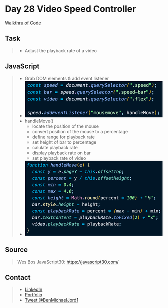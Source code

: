 # Day 28 Video Speed Controller

[Walkthru of Code](https://youtu.be/SeD62byoHNc)

## Task

> - Adjust the playback rate of a video

## JavaScript

> - Grab DOM elements & add event listener
> - ![dom elements](dom.png)
> - handleMove()
>   - locate the position of the mouse
>   - convert position of the mouse to a percentage
>   - define range for playback rate
>   - set height of bar to percentage
>   - calulate playback rate
>   - display playback rate on bar
>   - set playback rate of video
> - ![handle move function](function.png)

## Source

> Wes Bos JavaScript30: https://javascript30.com/

## Contact

> - [LinkedIn](https://www.linkedin.com/in/benjamin-alt-higginbotham/)
> - [Portfolio](https://higginbotham.fun/)
> - [Tweet @BenMichaelJord1](https://twitter.com/BenMichaelJord1)
